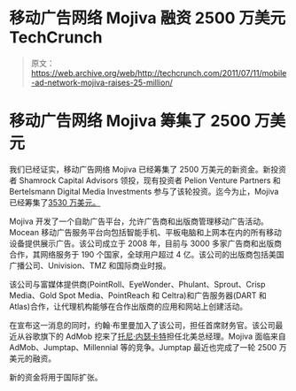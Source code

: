 # 移动广告网络 Mojiva 融资 2500 万美元 TechCrunch

> 原文：<https://web.archive.org/web/http://techcrunch.com/2011/07/11/mobile-ad-network-mojiva-raises-25-million/>

# 移动广告网络 Mojiva 筹集了 2500 万美元

我们已经证实，移动广告网络 Mojiva 已经筹集了 2500 万美元的新资金。新投资者 Shamrock Capital Advisors 领投，现有投资者 Pelion Venture Partners 和 Bertelsmann Digital Media Investments 参与了该轮投资。迄今为止，Mojiva 已经筹集了[3530 万美元。](https://web.archive.org/web/20230203081110/http://www.crunchbase.com/company/mojiva)

Mojiva 开发了一个自助广告平台，允许广告商和出版商管理移动广告活动。Mocean 移动广告服务平台向包括智能手机、平板电脑和上网本在内的所有移动设备提供展示广告。该公司成立于 2008 年，目前与 3000 多家广告商和出版商合作，其网络服务于 190 个国家，全球用户超过 4 亿。该公司的出版商包括美国广播公司、Univision、TMZ 和国际商业时报。

该公司与富媒体提供商(PointRoll、EyeWonder、Phulant、Sprout、Crisp Media、Gold Spot Media、PointReach 和 Celtra)和广告服务器(DART 和 Atlas)合作，让代理机构能够在合作出版商的应用和网站上创建活动。

在宣布这一消息的同时，约翰·布里曼加入了该公司，担任首席财务官。该公司最近从谷歌旗下的 AdMob 挖来了[托尼·内瑟卡特](https://web.archive.org/web/20230203081110/https://techcrunch.com/2011/01/04/the-admob-exodus-continues-sales-exec-leaves-google-for-mobile-ad-firm-mojiva/)担任北美总经理。Mojiva 面临来自 AdMob、Jumptap、Millennial 等的竞争。Jumptap 最近也完成了一轮 2500 万美元的融资。

新的资金将用于国际扩张。
